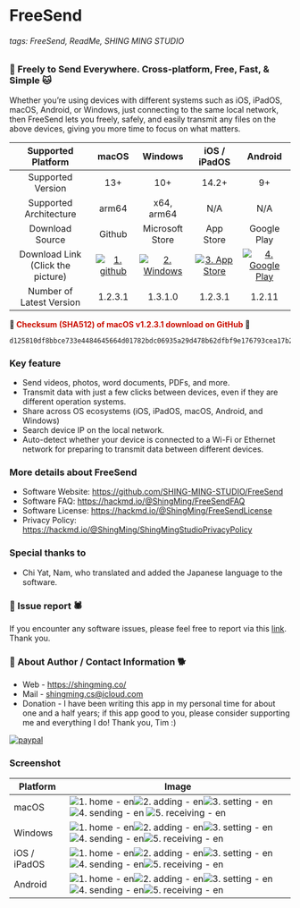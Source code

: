 # FreeSend
###### tags: FreeSend, ReadMe, SHING MING STUDIO


### **:tiger: Freely to Send Everywhere. Cross-platform, Free, Fast, & Simple :cat:**

Whether you’re using devices with different systems such as iOS, iPadOS, macOS, Android, or Windows, just connecting to the same local network, then FreeSend lets you freely, safely, and easily transmit any files on the above devices, giving you more time to focus on what matters.

|        Supported Platform         |                                                             macOS                                                             |                                                   Windows                                                    |                                                   iOS / iPadOS                                                   |                                                                             Android                                                                             |
|:---------------------------------:|:-----------------------------------------------------------------------------------------------------------------------------:|:------------------------------------------------------------------------------------------------------------:|:----------------------------------------------------------------------------------------------------------------:|:---------------------------------------------------------------------------------------------------------------------------------------------------------------:|
|        Supported  Version         |                                                              13+                                                              |                                                     10+                                                      |                                                      14.2+                                                       |                                                                               9+                                                                                |
|      Supported Architecture       |                                                             arm64                                                             |                                                  x64, arm64                                                  |                                                       N/A                                                        |                                                                               N/A                                                                               |
|          Download Source          |                                                            Github                                                             |                                               Microsoft Store                                                |                                                    App Store                                                     |                                                                           Google Play                                                                           |
| Download Link (Click the picture) | [![1. github](https://hackmd.io/_uploads/SJltNPi6p.png)](https://github.com/SHING-MING-STUDIO/FreeSend/releases/tag/v1.2.3.1) | [![2. Windows](https://hackmd.io/_uploads/By3t4Psap.png)](https://www.microsoft.com/store/apps/9NK38N2TXDGG) | [![3. App Store](https://hackmd.io/_uploads/r1X54vopT.png)](https://apps.apple.com/us/app/freesend/id6478240515) | [![4. Google Play](https://hackmd.io/_uploads/Bksc4Poap.png)](https://play.google.com/store/apps/details?id=com.shingmingstudio.freesend&pcampaignid=web_share) |
|     Number of Latest Version      |                                                            1.2.3.1                                                            |                                                   1.3.1.0                                                    |                                                     1.2.3.1                                                      |                                                                             1.2.11                                                                              |

**:owl: <font color=cake>Checksum (SHA512) of macOS v1.2.3.1 download on GitHub</font> :eagle:**
```
d125810df8bbce733e4484645664d01782bdc06935a29d478b62dfbf9e176793cea17b29d87028fdd648e4a60ea99f7303f5f849392915e8e581ebcbb081a24e
```


### **Key feature**
- Send videos, photos, word documents, PDFs, and more.
- Transmit data with just a few clicks between devices, even if they are different operation systems.
- Share across OS ecosystems (iOS, iPadOS, macOS, Android, and Windows)
- Search device IP on the local network.
- Auto-detect whether your device is connected to a Wi-Fi or Ethernet network for preparing to transmit data between different devices.


### **More details about FreeSend**
- Software Website: https://github.com/SHING-MING-STUDIO/FreeSend
- Software FAQ: https://hackmd.io/@ShingMing/FreeSendFAQ
- Software License: https://hackmd.io/@ShingMing/FreeSendLicense
- Privacy Policy: https://hackmd.io/@ShingMing/ShingMingStudioPrivacyPolicy


### **Special thanks to**
- Chi Yat, Nam, who translated and added the Japanese language to the software.


### **:bug: Issue report :spider:**
If you encounter any software issues, please feel free to report via this [link](https://github.com/SHING-MING-STUDIO/FreeSend/issues). Thank you.


### **:tiger: About Author / Contact Information :dog2:**
- Web - https://shingming.co/
- Mail - shingming.cs@icloud.com
- Donation - I have been writing this app in my personal time for about one and a half years; if this app good to you, please consider supporting me and everything I do! Thank you, Tim :)

[![paypal](https://hackmd.io/_uploads/S16qytwCp.png)](https://www.paypal.com/paypalme/ShingMing)


### **Screenshot**
| Platform     | Image                                                                                                                                                                                                                                                                                                        |
| ------------ | ------------------------------------------------------------------------------------------------------------------------------------------------------------------------------------------------------------------------------------------------------------------------------------------------------------ |
| macOS        | ![1. home - en](https://hackmd.io/_uploads/HkhFpjER6.jpg)![2. adding - en](https://hackmd.io/_uploads/rkpcTiNAa.jpg)![3. setting - en](https://hackmd.io/_uploads/Sy_jpsEAT.jpg) ![4. sending - en](https://hackmd.io/_uploads/r1uiTi4Ap.jpg) ![5. receiving - en](https://hackmd.io/_uploads/HJOias4A6.jpg) |
| Windows      | ![1. home - en](https://hackmd.io/_uploads/S1-NAiNRT.png)![2. adding - en](https://hackmd.io/_uploads/Sy-NCoERT.png)![3. setting - en](https://hackmd.io/_uploads/HJWEAs4A6.png)![4. sending - en](https://hackmd.io/_uploads/r1bNAiEC6.png)![5. receiving - en](https://hackmd.io/_uploads/HyWECiNC6.png)   |
| iOS / iPadOS | ![1. home - en](https://hackmd.io/_uploads/H19a0i4Aa.png)![2. adding - en](https://hackmd.io/_uploads/rJ9pAjNAT.png)![3. setting - en](https://hackmd.io/_uploads/Bk9pAsVCT.png)![4. sending - en](https://hackmd.io/_uploads/r19T0i4A6.png)![5. receiving - en](https://hackmd.io/_uploads/By9a0jNRa.png)   | 
| Android      | ![1. home - en](https://hackmd.io/_uploads/Hk4_Ro4CT.jpg)![2. adding - en](https://hackmd.io/_uploads/rJN_CjNR6.jpg)![3. setting - en](https://hackmd.io/_uploads/ryEdRiNCp.jpg)![4. sending - en](https://hackmd.io/_uploads/HJruRi4AT.jpg)![5. receiving - en](https://hackmd.io/_uploads/SJEORoVR6.jpg)   |
